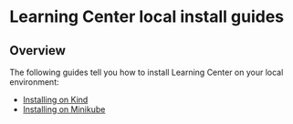 # Learning Center local install guides

## Overview
The following guides tell you how to install Learning Center on your local environment:

- [Installing on Kind](deploying-to-kind.md)
- [Installing on Minikube](deploying-to-minikube.md)
